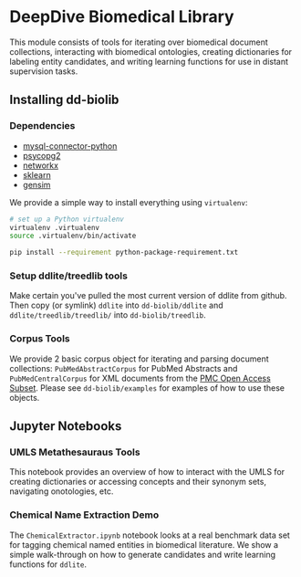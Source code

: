 # DeepDive Biomedical Library

This module consists of tools for iterating over biomedical document collections, interacting with biomedical ontologies, creating dictionaries for labeling entity candidates, and writing learning functions for use in distant supervision tasks. 

## Installing dd-biolib

### Dependencies 

* [mysql-connector-python](https://dev.mysql.com/downloads/connector/python/)
* [psycopg2](http://initd.org/psycopg/)
* [networkx](https://networkx.github.io)
* [sklearn](https://github.com/scikit-learn/scikit-learn)
* [gensim](https://github.com/piskvorky/gensim)

We provide a simple way to install everything using `virtualenv`:

```bash
# set up a Python virtualenv
virtualenv .virtualenv
source .virtualenv/bin/activate

pip install --requirement python-package-requirement.txt
```

### Setup ddlite/treedlib tools

Make certain you've pulled the most current version of ddlite from github. Then copy (or symlink) `ddlite` into `dd-biolib/ddlite` and `ddlite/treedlib/treedlib/` into `dd-biolib/treedlib`.

### Corpus Tools

We provide 2 basic corpus object for iterating and parsing document collections: `PubMedAbstractCorpus` for PubMed Abstracts and `PubMedCentralCorpus` for XML documents from the [PMC Open Access Subset](http://www.ncbi.nlm.nih.gov/pmc/tools/ftp/). Please see
`dd-biolib/examples` for examples of how to use these objects. 

## Jupyter Notebooks

### UMLS Metathesauraus Tools 
This notebook provides an overview of how to interact with the UMLS for 
creating dictionaries or accessing concepts and their synonym sets, navigating
onotologies, etc. 

### Chemical Name Extraction Demo
The `ChemicalExtractor.ipynb` notebook looks at a real benchmark data set for tagging chemical named entities
in biomedical literature. We show a simple walk-through on how to generate candidates
and write learning functions for `ddlite`.

